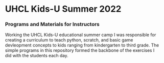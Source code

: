 # UHCL Kids-U Summer 2022
### Programs and Materials for Instructors
Working the UHCL Kids-U educational summer camp I was responsible for creating a curriculum to teach python, scratch, and basic game devleopment concepts to kids ranging from kindergarten to third grade.
 The simple programs in this repository formed the backbone of the exercises I did with the students each day. 

